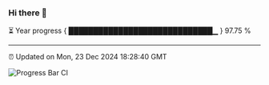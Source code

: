 ### Hi there 👋

⏳ Year progress { █████████████████████████████▁ } 97.75 %

---

⏰ Updated on Mon, 23 Dec 2024 18:28:40 GMT

![Progress Bar CI](https://github.com/ZhaoGui/ZhaoGui/workflows/Progress%20Bar%20CI/badge.svg)
